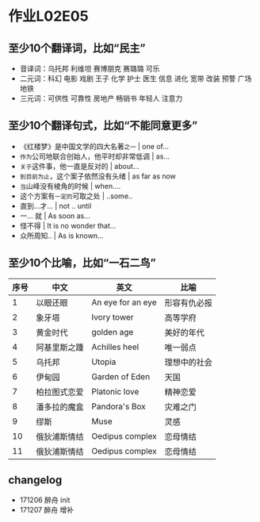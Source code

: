 # 作业L02E05

## 至少10个翻译词，比如“民主”
- 音译词：乌托邦 利维坦 赛博朋克 赛璐璐 可乐
- 二元词：科幻 电影 戏剧 王子 化学 护士 医生 信息 进化 宽带 改装 预警 广场 地铁
- 三元词：可供性 可靠性 房地产 畅销书 年轻人 注意力

## 至少10个翻译句式，比如“不能同意更多”
- 《红楼梦》是中国文学的四大名著`之一`  | one of...
- `作为`公司地联合创始人，他平时却非常低调 | as...
- `关于`这件事，他一直是反对的 | about...
- `到目前为止`，这个案子依然没有头绪 | as far as now
- `当`山峰没有棱角的时候 | when....
- 这个方案有``一定的``可取之处 | ..some..
- 直到...才... | not .. until
- 一... 就 | As soon as…
- 怪不得 | It is no wonder that…
- 众所周知.. | As is known...

## 至少10个比喻，比如“一石二鸟”
序号|中文|英文|比喻|
---|---|---|---|
1|以眼还眼|An eye for an eye|形容有仇必报
2|象牙塔|Ivory tower| 高等学府
3|黄金时代|golden age| 美好的年代
4|阿基里斯之踵|Achilles heel|唯一弱点
5|乌托邦|Utopia|理想中的社会
6|伊甸园|Garden of Eden|天国
7|柏拉图式恋爱|Platonic love|精神恋爱
8|潘多拉的魔盒|Pandora's Box|灾难之门
9|缪斯|Muse|灵感
10|俄狄浦斯情结 | Oedipus complex | 恋母情结
11|俄狄浦斯情结| Oedipus complex | 恋母情结

## changelog
- 171206 醉舟 init
- 171207 醉舟 增补
